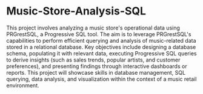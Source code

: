 # Music-Store-Analysis-SQL
This project involves analyzing a music store's operational data using PRGrestSQL, a Progressive SQL tool. The aim is to leverage PRGrestSQL's capabilities to perform efficient querying and analysis of music-related data stored in a relational database. Key objectives include designing a database schema, populating it with relevant data, executing Progressive SQL queries to derive insights (such as sales trends, popular artists, and customer preferences), and presenting findings through interactive dashboards or reports. This project will showcase skills in database management, SQL querying, data analysis, and visualization within the context of a music retail environment.
